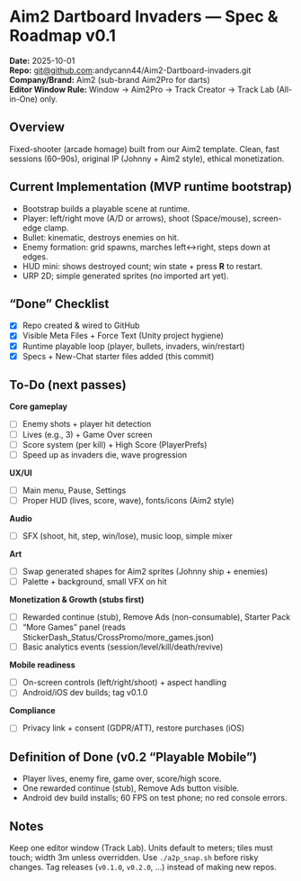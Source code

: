 # Aim2 Dartboard Invaders — Spec & Roadmap v0.1
**Date:** 2025-10-01  
**Repo:** git@github.com:andycann44/Aim2-Dartboard-invaders.git  
**Company/Brand:** Aim2 (sub-brand Aim2Pro for darts)  
**Editor Window Rule:** Window → Aim2Pro → Track Creator → Track Lab (All-in-One) only.

## Overview
Fixed-shooter (arcade homage) built from our Aim2 template. Clean, fast sessions (60–90s), original IP (Johnny + Aim2 style), ethical monetization.

## Current Implementation (MVP runtime bootstrap)
- Bootstrap builds a playable scene at runtime.
- Player: left/right move (A/D or arrows), shoot (Space/mouse), screen-edge clamp.
- Bullet: kinematic, destroys enemies on hit.
- Enemy formation: grid spawns, marches left↔right, steps down at edges.
- HUD mini: shows destroyed count; win state + press **R** to restart.
- URP 2D; simple generated sprites (no imported art yet).

## “Done” Checklist
- [x] Repo created & wired to GitHub
- [x] Visible Meta Files + Force Text (Unity project hygiene)
- [x] Runtime playable loop (player, bullets, invaders, win/restart)
- [x] Specs + New-Chat starter files added (this commit)

## To-Do (next passes)
**Core gameplay**
- [ ] Enemy shots + player hit detection
- [ ] Lives (e.g., 3) + Game Over screen
- [ ] Score system (per kill) + High Score (PlayerPrefs)
- [ ] Speed up as invaders die, wave progression

**UX/UI**
- [ ] Main menu, Pause, Settings
- [ ] Proper HUD (lives, score, wave), fonts/icons (Aim2 style)

**Audio**
- [ ] SFX (shoot, hit, step, win/lose), music loop, simple mixer

**Art**
- [ ] Swap generated shapes for Aim2 sprites (Johnny ship + enemies)
- [ ] Palette + background, small VFX on hit

**Monetization & Growth (stubs first)**
- [ ] Rewarded continue (stub), Remove Ads (non-consumable), Starter Pack
- [ ] “More Games” panel (reads StickerDash_Status/CrossPromo/more_games.json)
- [ ] Basic analytics events (session/level/kill/death/revive)

**Mobile readiness**
- [ ] On-screen controls (left/right/shoot) + aspect handling
- [ ] Android/iOS dev builds; tag v0.1.0

**Compliance**
- [ ] Privacy link + consent (GDPR/ATT), restore purchases (iOS)

## Definition of Done (v0.2 “Playable Mobile”)
- Player lives, enemy fire, game over, score/high score.
- One rewarded continue (stub), Remove Ads button visible.
- Android dev build installs; 60 FPS on test phone; no red console errors.

## Notes
Keep one editor window (Track Lab). Units default to meters; tiles must touch; width 3m unless overridden. Use `./a2p_snap.sh` before risky changes. Tag releases (`v0.1.0`, `v0.2.0`, …) instead of making new repos.
